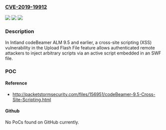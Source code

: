 ### [CVE-2019-19912](https://cve.mitre.org/cgi-bin/cvename.cgi?name=CVE-2019-19912)
![](https://img.shields.io/static/v1?label=Product&message=n%2Fa&color=blue)
![](https://img.shields.io/static/v1?label=Version&message=n%2Fa&color=blue)
![](https://img.shields.io/static/v1?label=Vulnerability&message=n%2Fa&color=brighgreen)

### Description

In Intland codeBeamer ALM 9.5 and earlier, a cross-site scripting (XSS) vulnerability in the Upload Flash File feature allows authenticated remote attackers to inject arbitrary scripts via an active script embedded in an SWF file.

### POC

#### Reference
- http://packetstormsecurity.com/files/156951/codeBeamer-9.5-Cross-Site-Scripting.html

#### Github
No PoCs found on GitHub currently.

